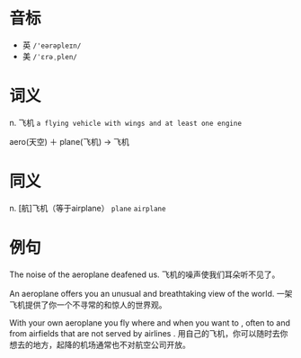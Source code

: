 # 音标

- 英 `/'eərəpleɪn/`
- 美 `/ˈɛrəˌplen/`

# 词义

n. 飞机
`a flying vehicle with wings and at least one engine`



aero(天空) ＋ plane(飞机) → 飞机

# 同义

n. [航]飞机（等于airplane）
`plane` `airplane`

# 例句

The noise of the aeroplane deafened us.
飞机的噪声使我们耳朵听不见了。

An aeroplane offers you an unusual and breathtaking view of the world.
一架飞机提供了你一个不寻常的和惊人的世界观。

With your own aeroplane you fly where and when you want to , often to and from airfields that are not served by airlines .
用自己的飞机，你可以随时去你想去的地方，起降的机场通常也不对航空公司开放。


